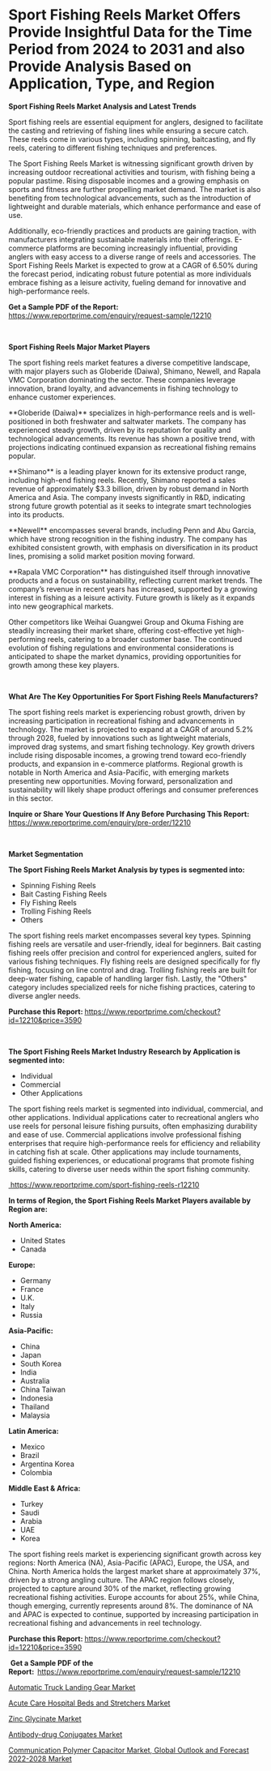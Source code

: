 <p><h1>Sport Fishing Reels Market Offers Provide Insightful Data for the Time Period from 2024 to 2031 and also Provide Analysis Based on Application, Type, and Region</h1></p><p><strong>Sport Fishing Reels Market Analysis and Latest Trends</strong></p>
<p><p>Sport fishing reels are essential equipment for anglers, designed to facilitate the casting and retrieving of fishing lines while ensuring a secure catch. These reels come in various types, including spinning, baitcasting, and fly reels, catering to different fishing techniques and preferences. </p><p>The Sport Fishing Reels Market is witnessing significant growth driven by increasing outdoor recreational activities and tourism, with fishing being a popular pastime. Rising disposable incomes and a growing emphasis on sports and fitness are further propelling market demand. The market is also benefiting from technological advancements, such as the introduction of lightweight and durable materials, which enhance performance and ease of use. </p><p>Additionally, eco-friendly practices and products are gaining traction, with manufacturers integrating sustainable materials into their offerings. E-commerce platforms are becoming increasingly influential, providing anglers with easy access to a diverse range of reels and accessories. The Sport Fishing Reels Market is expected to grow at a CAGR of 6.50% during the forecast period, indicating robust future potential as more individuals embrace fishing as a leisure activity, fueling demand for innovative and high-performance reels.</p></p>
<p><strong>Get a Sample PDF of the Report:&nbsp;</strong> <a href="https://www.reportprime.com/enquiry/request-sample/12210">https://www.reportprime.com/enquiry/request-sample/12210</a></p>
<p>&nbsp;</p>
<p><strong>Sport Fishing Reels Major Market Players</strong></p>
<p><p>The sport fishing reels market features a diverse competitive landscape, with major players such as Globeride (Daiwa), Shimano, Newell, and Rapala VMC Corporation dominating the sector. These companies leverage innovation, brand loyalty, and advancements in fishing technology to enhance customer experiences.</p><p>**Globeride (Daiwa)** specializes in high-performance reels and is well-positioned in both freshwater and saltwater markets. The company has experienced steady growth, driven by its reputation for quality and technological advancements. Its revenue has shown a positive trend, with projections indicating continued expansion as recreational fishing remains popular.</p><p>**Shimano** is a leading player known for its extensive product range, including high-end fishing reels. Recently, Shimano reported a sales revenue of approximately $3.3 billion, driven by robust demand in North America and Asia. The company invests significantly in R&D, indicating strong future growth potential as it seeks to integrate smart technologies into its products.</p><p>**Newell** encompasses several brands, including Penn and Abu Garcia, which have strong recognition in the fishing industry. The company has exhibited consistent growth, with emphasis on diversification in its product lines, promising a solid market position moving forward.</p><p>**Rapala VMC Corporation** has distinguished itself through innovative products and a focus on sustainability, reflecting current market trends. The company’s revenue in recent years has increased, supported by a growing interest in fishing as a leisure activity. Future growth is likely as it expands into new geographical markets.</p><p>Other competitors like Weihai Guangwei Group and Okuma Fishing are steadily increasing their market share, offering cost-effective yet high-performing reels, catering to a broader customer base. The continued evolution of fishing regulations and environmental considerations is anticipated to shape the market dynamics, providing opportunities for growth among these key players.</p></p>
<p>&nbsp;</p>
<p><strong>What Are The Key Opportunities For Sport Fishing Reels Manufacturers?</strong></p>
<p><p>The sport fishing reels market is experiencing robust growth, driven by increasing participation in recreational fishing and advancements in technology. The market is projected to expand at a CAGR of around 5.2% through 2028, fueled by innovations such as lightweight materials, improved drag systems, and smart fishing technology. Key growth drivers include rising disposable incomes, a growing trend toward eco-friendly products, and expansion in e-commerce platforms. Regional growth is notable in North America and Asia-Pacific, with emerging markets presenting new opportunities. Moving forward, personalization and sustainability will likely shape product offerings and consumer preferences in this sector.</p></p>
<p><strong>Inquire or Share Your Questions If Any Before Purchasing This Report:</strong> <a href="https://www.reportprime.com/enquiry/pre-order/12210">https://www.reportprime.com/enquiry/pre-order/12210</a></p>
<p>&nbsp;</p>
<p><strong>Market Segmentation</strong></p>
<p><strong>The Sport Fishing Reels Market Analysis by types is segmented into:</strong></p>
<p><ul><li>Spinning Fishing Reels</li><li>Bait Casting Fishing Reels</li><li>Fly Fishing Reels</li><li>Trolling Fishing Reels</li><li>Others</li></ul></p>
<p><p>The sport fishing reels market encompasses several key types. Spinning fishing reels are versatile and user-friendly, ideal for beginners. Bait casting fishing reels offer precision and control for experienced anglers, suited for various fishing techniques. Fly fishing reels are designed specifically for fly fishing, focusing on line control and drag. Trolling fishing reels are built for deep-water fishing, capable of handling larger fish. Lastly, the "Others" category includes specialized reels for niche fishing practices, catering to diverse angler needs.</p></p>
<p><strong>Purchase this Report:&nbsp;</strong><a href="https://www.reportprime.com/checkout?id=12210&price=3590">https://www.reportprime.com/checkout?id=12210&price=3590</a></p>
<p>&nbsp;</p>
<p><strong>The Sport Fishing Reels Market Industry Research by Application is segmented into:</strong></p>
<p><ul><li>Individual</li><li>Commercial</li><li>Other Applications</li></ul></p>
<p><p>The sport fishing reels market is segmented into individual, commercial, and other applications. Individual applications cater to recreational anglers who use reels for personal leisure fishing pursuits, often emphasizing durability and ease of use. Commercial applications involve professional fishing enterprises that require high-performance reels for efficiency and reliability in catching fish at scale. Other applications may include tournaments, guided fishing experiences, or educational programs that promote fishing skills, catering to diverse user needs within the sport fishing community.</p></p>
<p><a href="https://www.reportprime.com/sport-fishing-reels-r12210">&nbsp;https://www.reportprime.com/sport-fishing-reels-r12210</a></p>
<p><strong>In terms of Region, the Sport Fishing Reels Market Players available by Region are:</strong></p>
<p>
    <p> <strong> North America: </strong>
        <ul>
            <li>United States</li>
            <li>Canada</li>
        </ul>
        </p> 
    <p> <strong> Europe: </strong>
        <ul>
            <li>Germany</li>
            <li>France</li>
            <li>U.K.</li>
            <li>Italy</li>
            <li>Russia</li>
        </ul>
        </p> 
    <p> <strong> Asia-Pacific: </strong>
        <ul>
            <li>China</li>
            <li>Japan</li>
            <li>South Korea</li>
            <li>India</li>
            <li>Australia</li>
            <li>China Taiwan</li>
            <li>Indonesia</li>
            <li>Thailand</li>
            <li>Malaysia</li>
        </ul>
        </p> 
    <p> <strong> Latin America: </strong>
        <ul>
            <li>Mexico</li>
            <li>Brazil</li>
            <li>Argentina Korea</li>
            <li>Colombia</li>
        </ul>
        </p> 
    <p> <strong> Middle East & Africa: </strong>
        <ul>
            <li>Turkey</li>
            <li>Saudi</li>
            <li>Arabia</li>
            <li>UAE</li>
            <li>Korea</li>
        </ul>
    </p>
    </p>
<p><p>The sport fishing reels market is experiencing significant growth across key regions: North America (NA), Asia-Pacific (APAC), Europe, the USA, and China. North America holds the largest market share at approximately 37%, driven by a strong angling culture. The APAC region follows closely, projected to capture around 30% of the market, reflecting growing recreational fishing activities. Europe accounts for about 25%, while China, though emerging, currently represents around 8%. The dominance of NA and APAC is expected to continue, supported by increasing participation in recreational fishing and advancements in reel technology.</p></p>
<p><strong>Purchase this Report: </strong><a href="https://www.reportprime.com/checkout?id=12210&price=3590">https://www.reportprime.com/checkout?id=12210&price=3590</a></p>
<p>&nbsp;<strong>Get a Sample PDF of the Report:&nbsp;&nbsp;</strong><a href="https://www.reportprime.com/enquiry/request-sample/12210">https://www.reportprime.com/enquiry/request-sample/12210</a></p>
<p><strong></strong></p>
<p><p><a href="https://issuu.com/reportprime-2/docs/automatic-truck-landing-gear-market_7ed59538a7af2f">Automatic Truck Landing Gear Market</a></p><p><a href="https://issuu.com/reportprime-2/docs/acute-care-hospital-beds-and-stretc_6f764dfcbaac14">Acute Care Hospital Beds and Stretchers Market</a></p><p><a href="https://medium.com/@neilrogers69/zinc-glycinate-market-global-market-insights-and-sales-trends-2024-to-2031-5ab1109662ef">Zinc Glycinate Market</a></p><p><a href="https://medium.com/@karinaokon97/antibody-drug-conjugates-market-size-share-analysis-growth-trends-forecasts-2024-2031-681403ff8439">Antibody-drug Conjugates Market</a></p><p><a href="https://www.linkedin.com/pulse/communication-polymer-capacitor-market-global-outlook-forecast-in8me?trackingId=Pbe3GMqCQey7b3cjy126DA%3D%3D">Communication Polymer Capacitor Market, Global Outlook and Forecast 2022-2028 Market</a></p></p>